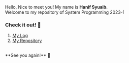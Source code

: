 Hello, Nice to meet you! My name is **Hanif Syuaib**.  
Welcome to my repository of System Programming 2023-1

### Check it out! 🧐
1. [My Log](https://hanifsyuaib.github.io/sp231/TXT/mylog.txt)
2. [My Repository](https://github.com/hanifsyuaib/sp231)

<br>
**See you again!** 👋
